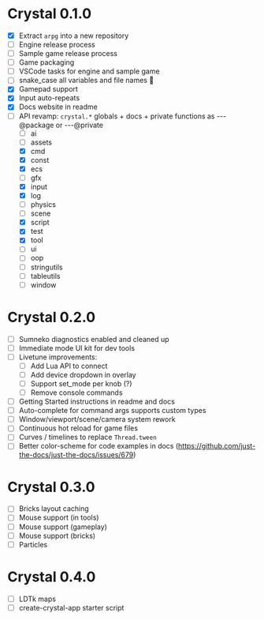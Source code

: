 # Crystal 0.1.0

- [x] Extract `arpg` into a new repository
- [ ] Engine release process
- [ ] Sample game release process
- [ ] Game packaging
- [ ] VSCode tasks for engine and sample game
- [ ] snake_case all variables and file names 🐍
- [x] Gamepad support
- [x] Input auto-repeats
- [x] Docs website in readme
- [ ] API revamp: `crystal.*` globals + docs + private functions as ---@package or ---@private
  - [ ] ai
  - [ ] assets
  - [x] cmd
  - [x] const
  - [x] ecs
  - [ ] gfx
  - [x] input
  - [x] log
  - [ ] physics
  - [ ] scene
  - [x] script
  - [x] test
  - [x] tool
  - [ ] ui
  - [ ] oop
  - [ ] stringutils
  - [ ] tableutils
  - [ ] window

# Crystal 0.2.0

- [ ] Sumneko diagnostics enabled and cleaned up
- [ ] Immediate mode UI kit for dev tools
- [ ] Livetune improvements:
  - [ ] Add Lua API to connect
  - [ ] Add device dropdown in overlay
  - [ ] Support set_mode per knob (?)
  - [ ] Remove console commands
- [ ] Getting Started instructions in readme and docs
- [ ] Auto-complete for command args supports custom types
- [ ] Window/viewport/scene/camera system rework
- [ ] Continuous hot reload for game files
- [ ] Curves / timelines to replace `Thread.tween`
- [ ] Better color-scheme for code examples in docs (https://github.com/just-the-docs/just-the-docs/issues/679)

# Crystal 0.3.0

- [ ] Bricks layout caching
- [ ] Mouse support (in tools)
- [ ] Mouse support (gameplay)
- [ ] Mouse support (bricks)
- [ ] Particles

# Crystal 0.4.0

- [ ] LDTk maps
- [ ] create-crystal-app starter script
